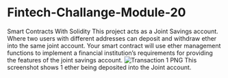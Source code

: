 # Fintech-Challange-Module-20
Smart Contracts With Solidity
This project acts as a Joint Savings account. Where two users with different addresses can deposit and withdraw ether into the same joint account. 
Your smart contract will use ether management functions to implement a financial institution’s requirements for providing the features of the joint savings account. 
![Transaction 1 PNG](https://user-images.githubusercontent.com/89167249/148707087-1a37a3d5-3e99-4914-b785-1f9dad7ef332.png)
This screenshot shows 1 ether being deposited into the Joint account. 
